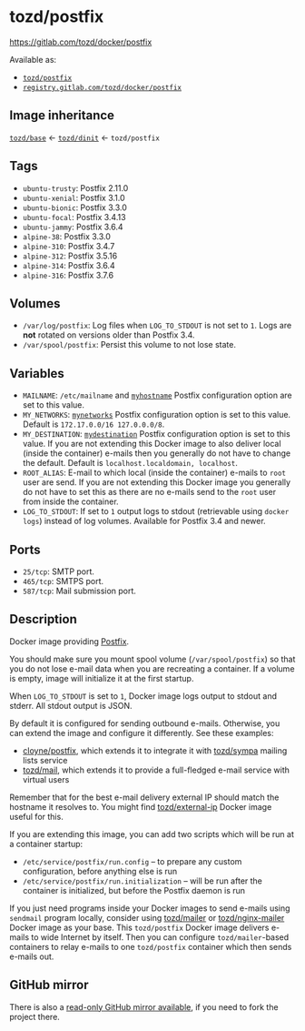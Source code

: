 # tozd/postfix

<https://gitlab.com/tozd/docker/postfix>

Available as:

- [`tozd/postfix`](https://hub.docker.com/r/tozd/postfix)
- [`registry.gitlab.com/tozd/docker/postfix`](https://gitlab.com/tozd/docker/postfix/container_registry)

## Image inheritance

[`tozd/base`](https://gitlab.com/tozd/docker/base) ← [`tozd/dinit`](https://gitlab.com/tozd/docker/dinit) ← `tozd/postfix`

## Tags

- `ubuntu-trusty`: Postfix 2.11.0
- `ubuntu-xenial`: Postfix 3.1.0
- `ubuntu-bionic`: Postfix 3.3.0
- `ubuntu-focal`: Postfix 3.4.13
- `ubuntu-jammy`: Postfix 3.6.4
- `alpine-38`: Postfix 3.3.0
- `alpine-310`: Postfix 3.4.7
- `alpine-312`: Postfix 3.5.16
- `alpine-314`: Postfix 3.6.4
- `alpine-316`: Postfix 3.7.6

## Volumes

- `/var/log/postfix`: Log files when `LOG_TO_STDOUT` is not set to `1`. Logs are **not** rotated on versions older than Postfix 3.4.
- `/var/spool/postfix`: Persist this volume to not lose state.

## Variables

- `MAILNAME`: `/etc/mailname` and [`myhostname`](https://www.postfix.org/postconf.5.html#myhostname) Postfix configuration option are set to this value.
- `MY_NETWORKS`: [`mynetworks`](https://www.postfix.org/postconf.5.html#mynetworks)
  Postfix configuration option is set to this value. Default is `172.17.0.0/16 127.0.0.0/8`.
- `MY_DESTINATION`: [`mydestination`](https://www.postfix.org/postconf.5.html#mynetworks)
  Postfix configuration option is set to this value.
  If you are not extending this Docker image to also deliver local (inside the container)
  e-mails then you generally do not have to change the default.
  Default is `localhost.localdomain, localhost`.
- `ROOT_ALIAS`: E-mail to which local (inside the container) e-mails to `root` user
  are send.
  If you are not extending this Docker image you generally do not have to set this
  as there are no e-mails send to the `root` user from inside the container.
- `LOG_TO_STDOUT`: If set to `1` output logs to stdout (retrievable using `docker logs`) instead of log volumes. Available for Postfix 3.4 and newer.

## Ports

- `25/tcp`: SMTP port.
- `465/tcp`: SMTPS port.
- `587/tcp`: Mail submission port.

## Description

Docker image providing [Postfix](http://www.postfix.org/).

You should make sure you mount spool volume (`/var/spool/postfix`) so that you do not
lose e-mail data when you are recreating a container. If a volume is empty, image
will initialize it at the first startup.

When `LOG_TO_STDOUT` is set to `1`, Docker image logs output to stdout and stderr. All stdout output is JSON.

By default it is configured for sending outbound e-mails. Otherwise, you can extend
the image and configure it differently. See these examples:

- [cloyne/postfix](https://github.com/cloyne/docker-postfix), which extends it to integrate
  it with [tozd/sympa](https://gitlab.com/tozd/docker/sympa) mailing lists service
- [tozd/mail](https://gitlab.com/tozd/docker/mail), which extends it to provide a full-fledged
  e-mail service with virtual users

Remember that for the best e-mail delivery external IP should match the hostname it resolves to.
You might find [tozd/external-ip](https://gitlab.com/tozd/docker/external-ip) Docker image useful
for this.

If you are extending this image, you can add two scripts which will be run at a container startup:

- `/etc/service/postfix/run.config` – to prepare any custom configuration, before anything else is run
- `/etc/service/postfix/run.initialization` – will be run after the container is initialized, but before the
  Postfix daemon is run

If you just need programs inside your Docker images to send e-mails using `sendmail` program
locally, consider using [tozd/mailer](https://gitlab.com/tozd/docker/mailer) or
[tozd/nginx-mailer](https://gitlab.com/tozd/docker/nginx-mailer) Docker image as your base.
This `tozd/postfix` Docker image delivers e-mails to wide Internet by itself.
Then you can configure `tozd/mailer`-based containers to relay e-mails to one `tozd/postfix`
container which then sends e-mails out.

## GitHub mirror

There is also a [read-only GitHub mirror available](https://github.com/tozd/docker-postfix),
if you need to fork the project there.
